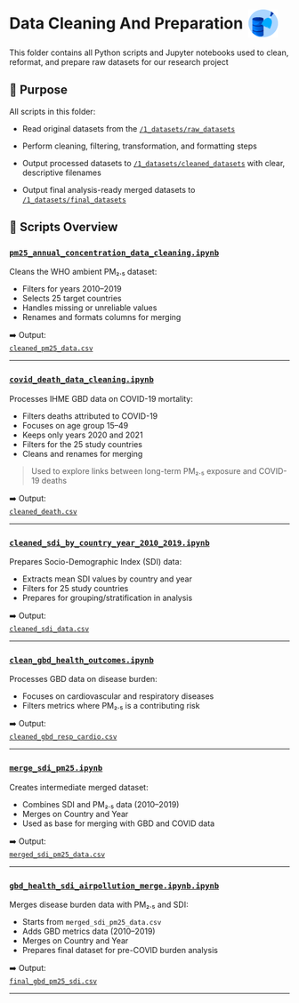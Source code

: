 <h1 style="display: flex; align-items: center;">
  Data Cleaning And Preparation
  <img src="../notes/images/data_cleaning.gif" alt="data" style="height:50px; margin-left:10px;">
</h1>

This folder contains all Python scripts and Jupyter notebooks used to clean,
reformat, and prepare raw datasets for our research project

## 📌 Purpose  

All scripts in this folder:

- Read original datasets from the [`/1_datasets/raw_datasets`](../1_datasets/raw_datasets)

- Perform cleaning, filtering, transformation, and formatting steps

- Output processed datasets to [`/1_datasets/cleaned_datasets`](../1_datasets/cleaned_datasets)
with clear, descriptive filenames

- Output final analysis-ready merged datasets to [`/1_datasets/final_datasets`](../1_datasets/final_datasets)

## 📄 Scripts Overview

### [`pm25_annual_concentration_data_cleaning.ipynb`](pm25_annual_concentration_data_cleaning.ipynb)

Cleans the WHO ambient PM₂.₅ dataset:

- Filters for years 2010–2019  
- Selects 25 target countries  
- Handles missing or unreliable values  
- Renames and formats columns for merging  

➡️ Output:  
[`cleaned_pm25_data.csv`](../1_datasets/cleaned_datasets/cleaned_pm25_data.csv)

---

### [`covid_death_data_cleaning.ipynb`](covid_death_data_cleaning.ipynb)

Processes IHME GBD data on COVID-19 mortality:

- Filters deaths attributed to COVID-19  
- Focuses on age group 15–49  
- Keeps only years 2020 and 2021  
- Filters for the 25 study countries  
- Cleans and renames for merging  

> Used to explore links between long-term PM₂.₅ exposure and COVID-19 deaths  

➡️ Output:  
[`cleaned_death.csv`](../1_datasets/cleaned_datasets/cleaned_death.csv)

---

### [`cleaned_sdi_by_country_year_2010_2019.ipynb`](cleaned_sdi_by_country_year_2010_2019.ipynb)

Prepares Socio-Demographic Index (SDI) data:

- Extracts mean SDI values by country and year  
- Filters for 25 study countries  
- Prepares for grouping/stratification in analysis  

➡️ Output:  
[`cleaned_sdi_data.csv`](../1_datasets/cleaned_datasets/cleaned_sdi_data.csv)

---

### [`clean_gbd_health_outcomes.ipynb`](clean_gbd_health_outcomes.ipynb)

Processes GBD data on disease burden:

- Focuses on cardiovascular and respiratory diseases  
- Filters metrics where PM₂.₅ is a contributing risk  

➡️ Output:  
[`cleaned_gbd_resp_cardio.csv`](../1_datasets/cleaned_datasets/cleaned_gbd_resp_cardio.csv)

---

### [`merge_sdi_pm25.ipynb`](merge_sdi_pm25.ipynb)

Creates intermediate merged dataset:

- Combines SDI and PM₂.₅ data (2010–2019)  
- Merges on Country and Year  
- Used as base for merging with GBD and COVID data  

➡️ Output:  
[`merged_sdi_pm25_data.csv`](../1_datasets/cleaned_datasets/merged_sdi_pm25_data.csv)

---

### [`gbd_health_sdi_airpollution_merge.ipynb.ipynb`](gbd_health_sdi_airpollution_merge.ipynb.ipynb)

Merges disease burden data with PM₂.₅ and SDI:

- Starts from `merged_sdi_pm25_data.csv`  
- Adds GBD metrics data (2010–2019)  
- Merges on Country and Year  
- Prepares final dataset for pre-COVID burden analysis  

➡️ Output:  
[`final_gbd_pm25_sdi.csv`](../1_datasets/final_datasets/final_gbd_pm25_sdi.csv)

---
